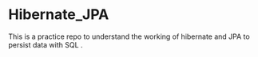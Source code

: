 # Hibernate_JPA

This is a practice repo to understand the working of hibernate and JPA to persist data with SQL .
